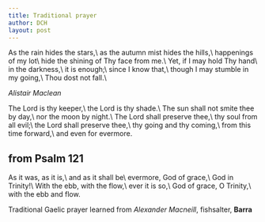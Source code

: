 ```yaml
---
title: Traditional prayer
author: DCH
layout: post
---
```

As the rain hides the stars,\\
as the autumn mist hides the hills,\\
happenings of my lot\\
hide the shining of Thy face from me.\\
Yet, if I may hold Thy hand\\
in the darkness,\\
it is enough;\\
since I know that,\\
though I may stumble in my going,\\
Thou dost not fall.\\

*Alistair Maclean*

The Lord is thy keeper,\\
the Lord is thy shade.\\
The sun shall not smite thee by day,\\
nor the moon by night.\\
The Lord shall preserve thee,\\
thy soul from all evil;\\
the Lord shall preserve thee,\\
thy going and thy coming,\\
from this time forward,\\
and even for evermore.

## from Psalm 121

As it was, as it is,\\
and as it shall be\\
evermore, God of grace,\\
God in Trinity!\\
With the ebb, with the flow,\\
ever it is so,\\
God of grace, O Trinity,\\
with the ebb and flow.

Traditional Gaelic prayer learned from
*Alexander Macneill*, fishsalter, **Barra**
